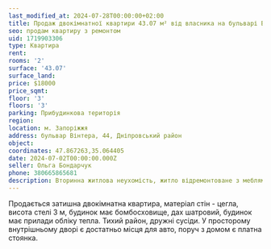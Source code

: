 ```yaml
---
last_modified_at: 2024-07-28T00:00:00+02:00
title: Продаж двокімнатної квартири 43.07 м² від власника на бульварі Вінтера
seo: продам квартиру з ремонтом
uid: 1719903306
type: Квартира
rent:
rooms: '2'
surface: '43.07'
surface_land:
price: $18000
price_sqmt:
floor: '3'
floors: '3'
parking: Прибудинкова територія
region:
location: м. Запоріжжя
address: бульвар Вінтера, 44, Дніпровський район
object:
coordinates: 47.867263,35.064405
date: 2024-07-02T00:00:00.000Z
seller: Ольга Бондарчук
phone: 380665865681
description: Вторинна житлова неухомість, житло відремонтоване з меблями і технікою, придатне і готове для проживання
---
```


Продається затишна двокімнатна квартира, матеріал стін - цегла, висота стелі 3 м, будинок має бомбосховище, дах шатровий, будинок має прилади обліку тепла. Тихий район, дружні сусіди. У просторому внутрішньому дворі є достатньо місця для авто, поруч з домом є платна стоянка.
